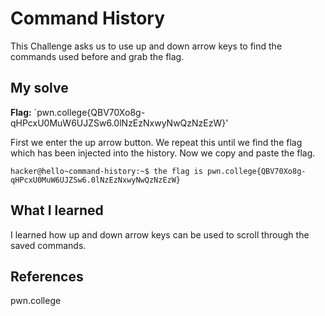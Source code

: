 # Command History 
This Challenge asks us to use up and down arrow keys to find the commands used before and grab the flag.  

## My solve
**Flag:** `pwn.college{QBV70Xo8g-qHPcxU0MuW6UJZSw6.0lNzEzNxwyNwQzNzEzW}'

First we enter the up arrow button. We repeat this until we find the flag which has been injected into the history.
Now we copy and paste the flag.

```
hacker@hello~command-history:~$ the flag is pwn.college{QBV70Xo8g-qHPcxU0MuW6UJZSw6.0lNzEzNxwyNwQzNzEzW}
```

## What I learned
I learned how up and down arrow keys can be used to scroll through the saved commands.

## References 
pwn.college

